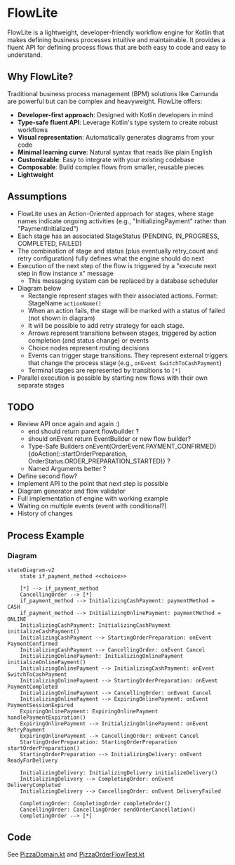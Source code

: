 # FlowLite

FlowLite is a lightweight, developer-friendly workflow engine for Kotlin that makes defining business processes intuitive and maintainable. It provides a fluent API for defining process flows that are both easy to code and easy to understand.

## Why FlowLite?

Traditional business process management (BPM) solutions like Camunda are powerful but can be complex and heavyweight. FlowLite offers:

- **Developer-first approach**: Designed with Kotlin developers in mind
- **Type-safe fluent API**: Leverage Kotlin's type system to create robust workflows
- **Visual representation**: Automatically generates diagrams from your code
- **Minimal learning curve**: Natural syntax that reads like plain English
- **Customizable**: Easy to integrate with your existing codebase
- **Composable**: Build complex flows from smaller, reusable pieces
- **Lightweight**

## Assumptions
* FlowLite uses an Action-Oriented approach for stages, where stage names indicate ongoing activities (e.g., "InitializingPayment" rather than "PaymentInitialized")
* Each stage has an associated StageStatus (PENDING, IN_PROGRESS, COMPLETED, FAILED)
* The combination of stage and status (plus eventually retry_count and retry configuration) fully defines what the engine should do next
* Execution of the next step of the flow is triggered by a "execute next step in flow instance x" message
  * This messaging system can be replaced by a database scheduler
* Diagram below
  * Rectangle represent stages with their associated actions. Format: StageName `actionName()`
  * When an action fails, the stage will be marked with a status of failed (not shown in diagram)
  * It will be possible to add retry strategy for each stage.
  * Arrows represent transitions between stages, triggered by action completion (and status change) or events
  * Choice nodes represent routing decisions
  * Events can trigger stage transitions. They represent external triggers that change the process stage (e.g., `onEvent SwitchToCashPayment`)
  * Terminal stages are represented by transitions to `[*]`
* Parallel execution is possible by starting new flows with their own separate stages

## TODO

* Review API once again and again :)
  * end should return parent flowbuilder ?
  * should onEvent return EventBuilder or new flow builder?
  * Type-Safe Builders onEvent(OrderEvent.PAYMENT_CONFIRMED) {doAction(::startOrderPreparation, OrderStatus.ORDER_PREPARATION_STARTED)} ?
  * Named Arguments better ?
* Define second flow?
* Implement API to the point that next step is possible
* Diagram generator and flow validator
* Full implementation of engine with working example
* Waiting on multiple events (event with conditional?)
* History of changes

## Process Example

### Diagram

```mermaid
stateDiagram-v2
    state if_payment_method <<choice>>
    
    [*] --> if_payment_method
    CancellingOrder --> [*]
    if_payment_method --> InitializingCashPayment: paymentMethod = CASH
    if_payment_method --> InitializingOnlinePayment: paymentMethod = ONLINE
    InitializingCashPayment: InitializingCashPayment initializeCashPayment()
    InitializingCashPayment --> StartingOrderPreparation: onEvent PaymentConfirmed
    InitializingCashPayment --> CancellingOrder: onEvent Cancel
    InitializingOnlinePayment: InitializingOnlinePayment initializeOnlinePayment()
    InitializingOnlinePayment --> InitializingCashPayment: onEvent SwitchToCashPayment
    InitializingOnlinePayment --> StartingOrderPreparation: onEvent PaymentCompleted
    InitializingOnlinePayment --> CancellingOrder: onEvent Cancel 
    InitializingOnlinePayment --> ExpiringOnlinePayment: onEvent PaymentSessionExpired
    ExpiringOnlinePayment: ExpiringOnlinePayment handlePaymentExpiration()
    ExpiringOnlinePayment --> InitializingOnlinePayment: onEvent RetryPayment
    ExpiringOnlinePayment --> CancellingOrder: onEvent Cancel
    StartingOrderPreparation: StartingOrderPreparation startOrderPreparation()
    StartingOrderPreparation --> InitializingDelivery: onEvent ReadyForDelivery
     
    InitializingDelivery: InitializingDelivery initializeDelivery()
    InitializingDelivery --> CompletingOrder: onEvent DeliveryCompleted
    InitializingDelivery --> CancellingOrder: onEvent DeliveryFailed
    
    CompletingOrder: CompletingOrder completeOrder()
    CancellingOrder: CancellingOrder sendOrderCancellation()
    CompletingOrder --> [*]
```

## Code

See [PizzaDomain.kt](test/PizzaDomain.kt) and [PizzaOrderFlowTest.kt](test/PizzaOrderFlowTest.kt)
